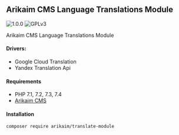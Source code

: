 ## Arikaim CMS Language Translations Module
![1.0.0](https://img.shields.io/github/release/arikaim/translate-module.svg)
![GPLv3](https://img.shields.io/badge/License-GPLv3-blue.svg)


Arikaim CMS Language Translations Module


#### Drivers: 
  - Google Cloud Translation
  - Yandex Translation Api
 
#### Requirements 
  * PHP 7.1, 7.2, 7.3, 7.4
  * [Arikaim CMS](https://github.com/arikaim/arikaim)



#### Installation

```sh
composer require arikaim/translate-module
```